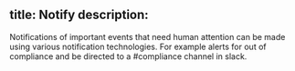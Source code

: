 title: Notify
description: 
---

Notifications of important events that need human attention can be made using various notification technologies. For example alerts for out of compliance and be directed to a #compliance channel in slack.

